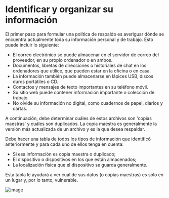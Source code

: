[Title]: # (Identificando y organizando tu información)
[Order]: # (1)

# Identificar y organizar su información

El primer paso para formular una política de respaldo es averiguar dónde se encuentra actualmente toda su información personal y de trabajo. Esto puede incluir lo siguiente:

* El correo electrónico se puede almacenar en el servidor de correo del proveedor, en su propio ordenador o en ambos.
* Documentos, libretas de direcciones o historiales de chat en los ordenadores que utilice, que pueden estar en la oficina o en casa.
* La información también puede almacenarse en lápices USB, discos duros portátiles o CD.
* Contactos y mensajes de texto importantes en su teléfono móvil.
* Su sitio web puede contener información importante o colección de trabajo.
* No olvide su información no digital, como cuadernos de papel, diarios y cartas.

A continuación, debe determinar cuáles de estos archivos son 'copias maestras' y cuáles son duplicados. La copia maestra es generalmente la versión más actualizada de un archivo y es la que desea respaldar.

Debe hacer una tabla de todos los tipos de información que identificó anteriormente y para cada uno de ellos tenga en cuenta:

* Si esa información es copia maestra o duplicado;
* El dispositivo o dispositivos en los que están almacenados;
* La localización física que el dispositivo se guarda generalmente.

Esta tabla le ayudará a ver cuál de sus datos (o copias maestras) es sólo en un lugar y, por lo tanto, vulnerable.

![image](backing1.png)